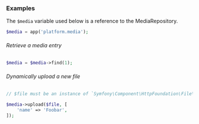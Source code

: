 ### Examples

The `$media` variable used below is a reference to the MediaRepository.

```php
$media = app('platform.media');
```

###### Retrieve a media entry

```php
$media = $media->find(1);
```

###### Dynamically upload a new file

```php
// $file must be an instance of `Symfony\Component\HttpFoundation\File\UploadedFile`

$media->upload($file, [
    'name' => 'Foobar',
]);
```
